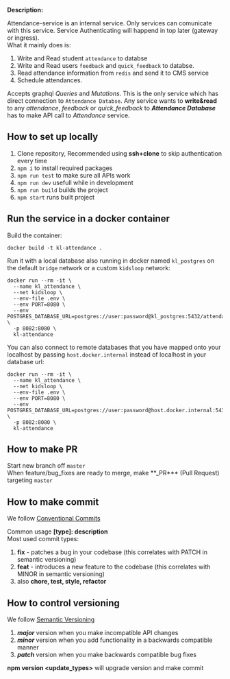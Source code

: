 **Description:**

Attendance-service is an internal service. Only services can comunicate with this service. Service Authenticating will happend in top later (gateway or ingress).  
What it mainly does is:

1.  Write and Read student `attendance` to databse
2.  Write and Read users `feedback` and `quick_feedback` to databse.
3.  Read attendance information from `redis` and send it to CMS service
4.  Schedule attendances.

Accepts graphql _Queries_ and _Mutations_. This is the only service which has direct connection to `Attendance Databse`. Any service wants to **write&read** to any _attendance_, _feedback_ or _quick_feedback_ to **_Attendance Database_** has to make API call to _Attendance_ service.

## How to set up locally

1. Clone repository, Recommended using **ssh+clone** to skip authentication every time
2. `npm i` to install required packages
3. `npm run test` to make sure all APIs work
4. `npm run dev` usefull while in development
5. `npm run build` builds the project
6. `npm start` runs built project

## Run the service in a docker container

Build the container:

```shell
docker build -t kl-attendance .
```

Run it with a local database also running in docker named `kl_postgres` on the default `bridge` network or a custom `kidsloop` network:

```shell
docker run --rm -it \
  --name kl_attendance \
  --net kidsloop \
  --env-file .env \
  --env PORT=8080 \
  --env POSTGRES_DATABASE_URL=postgres://user:password@kl_postgres:5432/attendance_db  \
  -p 8082:8080 \
  kl-attendance
```

You can also connect to remote databases that you have mapped onto your localhost by passing `host.docker.internal` instead of localhost in your database url:

```shell
docker run --rm -it \
  --name kl_attendance \
  --net kidsloop \
  --env-file .env \
  --env PORT=8080 \
  --env POSTGRES_DATABASE_URL=postgres://user:password@host.docker.internal:5432/attendance_db  \
  -p 8082:8080 \
  kl-attendance
```

## How to make PR

Start new branch off `master`  
When feature/bug_fixes are ready to merge, make \*\*\_PR*\*\* (Pull Request) targeting `master`

## How to make commit

We follow [Conventional Commits](https://www.conventionalcommits.org/en/v1.0.0-beta.2/)

Common usage **[type]: description**  
Most used commit types:

1. **fix** - patches a bug in your codebase (this correlates with PATCH in semantic versioning)
2. **feat** - introduces a new feature to the codebase (this correlates with MINOR in semantic versioning)
3. also **chore, test, style, refactor**

## How to control versioning

We follow [Semantic Versioning](https://semver.org/)

1. **_major_** version when you make incompatible API changes
2. **_minor_** version when you add functionality in a backwards compatible manner
3. **_patch_** version when you make backwards compatible bug fixes

**npm version <update_types>** will upgrade version and make commit
